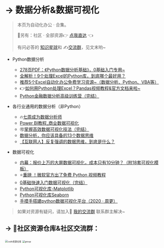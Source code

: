 # → 数据分析&数据可视化



> 本页为自动化办公 · 合集。
>
> 🎯另有：社区 · 全部资源👉 [点我直达](https://blog.csdn.net/weixin_42321517/article/details/113122547) 👈
>
> 有问必答的 [知识星球](https://mp.weixin.qq.com/s/PXNVFNsjAOgCmQ6QGalJPw)和 ✍️[交流群](https://mp.weixin.qq.com/s/CadAaJUTUlXmTxJAjFUfPQ)，见文末哟~



- Python数据分析
  - [278页PDF：《Python数据分析基础》，0基础入门专用~](https://mp.weixin.qq.com/s?__biz=MzI2Nzg5MjgyNg==&mid=2247489987&idx=3&sn=f3147773c995dd939a9dcf114d074b23&chksm=eaf6b8f6dd8131e0bcb562e20e58ad8c7a0b3fb286c94a65b80af2918009ac2f0e90d4ecd3b4&token=1256110927&lang=zh_CN#rd)
  - [全解析！9个处理Excel的Python库，到底哪个最好用？](http://mp.weixin.qq.com/s?__biz=MzI2Nzg5MjgyNg==&mid=2247489016&idx=1&sn=189adc7795cebc6e71543d6bbeebb735&chksm=eaf6b4cddd813ddb53f2db0e1e901e293569b2292179801dc73223799e5ea90d4dfe049b30a9#rd)
  - [推荐5个Excel自动化办公免费学习资源~（数据分析、Python、VBA等）](https://mp.weixin.qq.com/s/AsMD-SiMjDe6U5JO06qz0Q)
  - 👉[如何用Python处理Excel？Pandas视频教程&官方文档来啦~](https://mp.weixin.qq.com/s/v8GdZ1YpVSy-bwRZyo2n1g)
  - [Python金融数据分析高级训练营（完结）](https://www.bilibili.com/video/BV1Ut4y1i7wS)



- 各行业通用的数据分析（非Python）

    - 🔥[七周成为数据分析师](https://www.acfun.cn/v/ac19843284)
    - [Power BI教程_商业数据可视化](https://www.acfun.cn/v/ac19838235)
    - 🉑[掌握高效数据可视化技法（完结）](https://www.acfun.cn/v/ac20848856)
    - [数据分析，你应该具备的13个数据思维](http://mp.weixin.qq.com/s?__biz=MzI2Nzg5MjgyNg==&mid=2247489601&idx=2&sn=e85439488bf98df090c2c9fd04aa38e9&chksm=eaf6b974dd813062e28723cbeb6aa1773092c190775781dbdc80c082911bf048a5afbf4b85a2#rd)
    - [【互联网人】反复强调的数据思维，到底是什么？](https://www.bilibili.com/video/BV1Nf4y1q7NC)



- 数据可视化
    - [内幕：报价上万的大屏数据可视化，成本只有10分钟？（附18套可视化模板）](https://www.bilibili.com/video/BV1Kz4y1r76w)
    - ⭐[重磅 ！微软官方出了免费 Python 视频教程](http://mp.weixin.qq.com/s?__biz=MzI2Nzg5MjgyNg==&mid=2247489780&idx=1&sn=ff00b3e4d5fed6edf1aea91425df2071&chksm=eaf6b9c1dd8130d70aba3251e09906232f430e015a7a7307b5a835efef9b62e38885175f482d#rd)
    - [0基础快速入门数据可视化（完结）](https://www.bilibili.com/video/BV19z4y167Tb)
    - [Python可视化库-Matplotlib](https://www.bilibili.com/video/BV1hZ4y1V7mU)
    - [Python可视化库Seaborn](https://www.bilibili.com/video/BV1dy4y1z71q)
    - [手摸手搭建python数据可视化平台（2020 · 周更）](https://www.bilibili.com/video/BV1zi4y1t7YU)







> 如果对资源有疑问，请加入🚸 [我的交流群](https://mp.weixin.qq.com/s/6cR5fMSCtdI5sJdWiDwhOA) 联系群主解决~



## → 🚀社区资源仓库&社区交流群：

<img src="https://img-blog.csdnimg.cn/20201231105911656.jpg?x-oss-process=image/watermark,type_ZmFuZ3poZW5naGVpdGk,shadow_10,text_aHR0cHM6Ly9ibG9nLmNzZG4ubmV0L3dlaXhpbl80MjMyMTUxNw==,size_16,color_FFFFFF,t_70#pic_center" alt="csdn资源仓库" style="zoom:50%;" />
<img src="https://img-blog.csdnimg.cn/20201230181619243.jpg?x-oss-process=image/watermark,type_ZmFuZ3poZW5naGVpdGk,shadow_10,text_aHR0cHM6Ly9ibG9nLmNzZG4ubmV0L3dlaXhpbl80MjMyMTUxNw==,size_16,color_FFFFFF,t_70#pic_center" alt="group" style="zoom: 50%;" />





